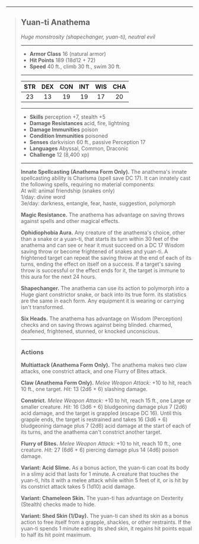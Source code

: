 ***
> ## Yuan-ti Anathema
> *Huge monstrosity (shapechanger, yuan-ti), neutral evil*
> 
> ***
> 
> - **Armor Class** 16 (natural armor)
> - **Hit Points** 189 (18d12 + 72)
> - **Speed** 40 ft., climb 30 ft., swim 30 ft.
> 
> ***
> 
> |STR|DEX|CON|INT|WIS|CHA|
> |:---:|:---:|:---:|:---:|:---:|:---:|
> |23|13|19|19|17|20|
> 
> ***
> 
> - **Skills** perception +7, stealth +5
> - **Damage Resistances** acid, fire, lightning
> - **Damage Immunities** poison
> - **Condition Immunities** poisoned
> - **Senses** darkvision 60 ft., passive Perception 17
> - **Languages** Abyssal, Common, Draconic
> - **Challenge** 12 (8,400 xp)
> 
> ***
> 
> **Innate Spellcasting (Anathema Form Only).** The anathema's innate spellcasting ability is Charisma (spell save DC 17). It can innately cast the following spells, requiring no material components:  
> At will: animal friendship (snakes only)  
> 1/day: divine word  
> 3e/day: darkness, entangle, fear, haste, suggestion, polymorph
> 
> **Magic Resistance.** The anathema has advantage on saving throws against spells and other magical effects.
> 
> **Ophidiophobia Aura.** Any creature of the anathema's choice, other than a snake or a yuan-ti, that starts its turn within 30 feet of the anathema and can see or hear it must succeed on a DC 17 Wisdom saving throw or become frightened of snakes and yuan-ti. A frightened target can repeat the saving throw at the end of each of its turns, ending the effect on itself on a success. If a target's saving throw is successful or the effect ends for it, the target is immune to this aura for the next 24 hours.
> 
> **Shapechanger.** The anathema can use its action to polymorph into a Huge giant constrictor snake, or back into its true form. its statistics are the same in each form. Any equipment it is wearing or carrying isn't transformed.
> 
> **Six Heads.** The anathema has advantage on Wisdom (Perception) checks and on saving throws against being blinded. charmed, deafened, frightened, stunned, or knocked unconscious.
> 
> ***
> 
> ### Actions
> **Multiattack (Anathema Form Only).** The anathema makes two claw attacks, one constrict attack, and one Flurry of Bites attack.
> 
> **Claw (Anathema Form Only).** *Melee Weapon Attack:* +10 to hit, reach 10 ft., one target. *Hit:* 13 (2d6 + 6) slashing damage.
> 
> **Constrict.** *Melee Weapon Attack:* +10 to hit, reach 15 ft., one Large or smaller creature. *Hit:* 16 (3d6 + 6) bludgeoning damage plus 7 (2d6) acid damage, and the target is grappled (escape DC 16). Until this grapple ends, the target is restrained and takes 16 (3d6 + 6) bludgeoning damage plus 7 (2d6) acid damage at the start of each of its turns, and the anathema can't constrict another target.
> 
> **Flurry of Bites.** *Melee Weapon Attack:* +10 to hit, reach 10 ft., one creature. *Hit:* 27 (6d6 + 6) piercing damage plus 14 (4d6) poison damage.
> 
> **Variant: Acid Slime.** As a bonus action, the yuan-ti can coat its body in a slimy acid that lasts for 1 minute. A creature that touches the yuan-ti, hits it with a melee attack while within 5 feet of it, or is hit by its constrict attack takes 5 (1d10) acid damage.
> 
> **Variant: Chameleon Skin.** The yuan-ti has advantage on Dexterity (Stealth) checks made to hide.
> 
> **Variant: Shed Skin (1/Day).** The yuan-ti can shed its skin as a bonus action to free itself from a grapple, shackles, or other restraints. If the yuan-ti spends 1 minute eating its shed skin, it regains hit points equal to half its hit point maximum.